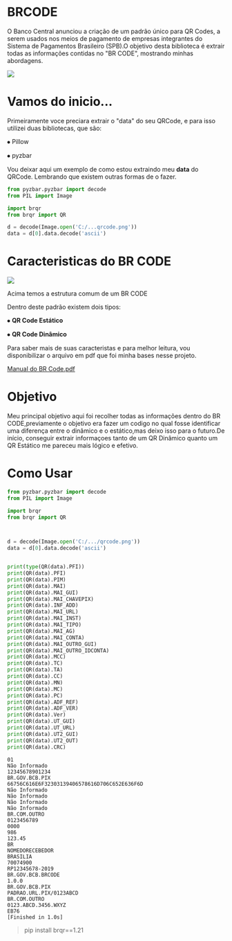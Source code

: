 # BRCODE
O Banco Central anunciou a criação de um padrão único para QR Codes, a serem usados nos meios de pagamento de empresas integrantes do Sistema de Pagamentos Brasileiro (SPB).O objetivo desta biblioteca é extrair todas as informações contidas no "BR CODE", mostrando minhas abordagens.



![](https://i.pinimg.com/originals/e4/af/9f/e4af9f0025a8ce68bee2cf5a1360a501.gif)

# Vamos do inicio...

Primeiramente voce preciara extrair o "data" do seu QRCode, e para isso utilizei duas bibliotecas, que são:

⦁	Pillow 

⦁	pyzbar


Vou deixar aqui um exemplo de como estou extraindo meu **data** do QRCode. Lembrando que existem outras formas de o fazer.
```python
from pyzbar.pyzbar import decode
from PIL import Image

import brqr
from brqr import QR

d = decode(Image.open('C:/...qrcode.png'))
data = d[0].data.decode('ascii')
```


# Caracteristicas do BR CODE

![](https://github.com/alexandremulina/brqr/blob/master/TabelaPradr%C3%A3o.jpg?raw=true)

Acima temos a estrutura comum de um BR CODE


Dentro deste padrão existem dois tipos:

⦁	**QR Code Estático**





⦁ **QR Code Dinâmico**




Para saber mais de suas caracteristas e para melhor leitura, vou disponibilizar o arquivo em pdf que foi  minha bases nesse projeto.

[Manual do BR Code.pdf](https://www.bcb.gov.br/content/estabilidadefinanceira/pix/Regulamento_Pix/II_ManualdePadroesparaIniciacaodoPix-versao1.pdf)



# Objetivo

Meu principal objetivo aqui foi recolher todas as informações dentro do BR CODE,previamente o objetivo era fazer um codigo no qual fosse identificar uma diferença entre o dinâmico e o estático,mas deixo isso para o futuro.De início, conseguir extrair informaçoes tanto de um QR Dinâmico quanto um QR Estático me pareceu mais lógico e efetivo.

# Como Usar

```Python
from pyzbar.pyzbar import decode
from PIL import Image

import brqr
from brqr import QR



d = decode(Image.open('C:/.../qrcode.png'))
data = d[0].data.decode('ascii')


print(type(QR(data).PFI))
print(QR(data).PFI)
print(QR(data).PIM)
print(QR(data).MAI)
print(QR(data).MAI_GUI)
print(QR(data).MAI_CHAVEPIX)
print(QR(data).INF_ADD)
print(QR(data).MAI_URL)
print(QR(data).MAI_INST)
print(QR(data).MAI_TIPO)
print(QR(data).MAI_AG)
print(QR(data).MAI_CONTA)
print(QR(data).MAI_OUTRO_GUI)
print(QR(data).MAI_OUTRO_IDCONTA)
print(QR(data).MCC)
print(QR(data).TC)
print(QR(data).TA)
print(QR(data).CC)
print(QR(data).MN)
print(QR(data).MC)
print(QR(data).PC)
print(QR(data).ADF_REF)
print(QR(data).ADF_VER)
print(QR(data).Ver)
print(QR(data).UT_GUI)
print(QR(data).UT_URL)
print(QR(data).UT2_GUI)
print(QR(data).UT2_OUT)
print(QR(data).CRC)
```
```
01
Não Informado
12345678901234
BR.GOV.BCB.PIX
66756C616E6F32303139406578616D706C652E636F6D
Não Informado
Não Informado
Não Informado
Não Informado
BR.COM.OUTRO
0123456789
0000
986
123.45
BR
NOMEDORECEBEDOR
BRASILIA
70074900
RP12345678-2019
BR.GOV.BCB.BRCODE
1.0.0
BR.GOV.BCB.PIX
PADRAO.URL.PIX/0123ABCD
BR.COM.OUTRO
0123.ABCD.3456.WXYZ
EB76
[Finished in 1.0s]
```




> pip install brqr==1.21



